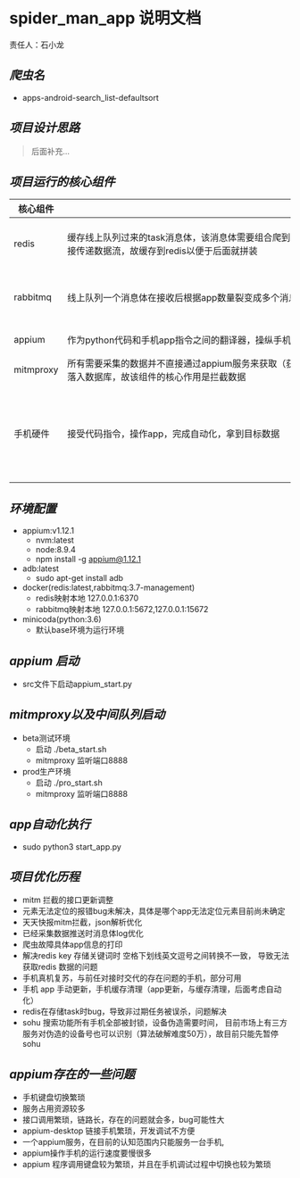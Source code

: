 # spider_man_app 说明文档 #

责任人：石小龙

***爬虫名***
--
   - apps-android-search_list-defaultsort

***项目设计思路***
--
>后面补充...



***项目运行的核心组件***
--

|核心组件  |作用                                                                                                                                     |备注|
|---------|----------------------------------------------------------------------------------------------------------------------------------------|----|
|redis    |缓存线上队列过来的task消息体，该消息体需要组合爬到的数据传递到数据库，但是采集的数据是通过Mitmproxy拦截的，无法直接传递数据流，故缓存到redis以便于后面就拼装|docker启动，端口6370|
|rabbitmq |线上队列一个消息体在接收后根据app数量裂变成多个消息体，未解决消息体持久化问题（断点续爬），故建立本地rabbitmq队列                                      |docker启动，端口默认|
|appium   |作为python代码和手机app指令之间的翻译器，操纵手机的中介                                                                                        |sh 脚本启动|
|mitmproxy|所有需要采集的数据并不直接通过appium服务来获取（获取难度大），而是间接通过代理服务拦截列表页的详情url，将详情UＲＬ落入数据库，故该组件的核心作用是拦截数据　　|ssh 脚本启动|
|手机硬件  |接受代码指令，操作app，完成自动化，拿到目标数据　　　　　　　　　　　　　　　　　　　　　　　　　　　　　　　　　　　　　　　　　　　　　　　　　　　　　　　　|数量：５台，系统：小米，品牌型号：乐视|



***环境配置***
--
   - appium:v1.12.1
       + nvm:latest 
       + node:8.9.4
       + npm install -g appium@1.12.1
   - adb:latest
       + sudo apt-get install adb
   - docker(redis:latest,rabbitmq:3.7-management)
       + redis映射本地 127.0.0.1:6370
       + rabbitmq映射本地 127.0.0.1:5672,127.0.0.1:15672
   - minicoda(python:3.6)
       + 默认base环境为运行环境

***appium 启动***
--
   - src文件下启动appium_start.py
   

***mitmproxy以及中间队列启动***
--
  - beta测试环境
    + 启动 ./beta_start.sh
    + mitmproxy 监听端口8888
  - prod生产环境
    + 启动 ./pro_start.sh
    + mitmproxy 监听端口8888

***app自动化执行***
--
  - sudo python3 start_app.py


***项目优化历程***
--
   - mitm 拦截的接口更新调整
   - 元素无法定位的报错bug未解决，具体是哪个app无法定位元素目前尚未确定
   - 天天快报mitm拦截，json解析优化
   - 已经采集数据推送时消息体log优化
   - 爬虫故障具体app信息的打印
   - 解决redis key 存储关键词时 空格下划线英文逗号之间转换不一致，
   导致无法获取redis 数据的问题
   - 手机真机复苏，与前任对接时交代的存在问题的手机，部分可用
   - 手机 app 手动更新，手机缓存清理（app更新，与缓存清理，后面考虑自动化）
   - redis在存储task时bug，导致非过期任务被误杀，问题解决
   - sohu 搜索功能所有手机全部被封锁，设备伪造需要时间，
   目前市场上有三方服务对伪造的设备号也可以识别（算法破解难度50万），故目前只能先暂停sohu
   
   
   
   
   
   
***appium存在的一些问题***
--
   - 手机键盘切换繁琐
   - 服务占用资源较多
   - 接口调用繁琐，链路长，存在的问题就会多，bug可能性大
   - appium-desktop 链接手机繁琐，开发调试不方便
   - 一个appium服务，在目前的认知范围内只能服务一台手机,
   - appium操作手机的运行速度要慢很多
   - appium 程序调用键盘较为繁琐，并且在手机调试过程中切换也较为繁琐
   
   